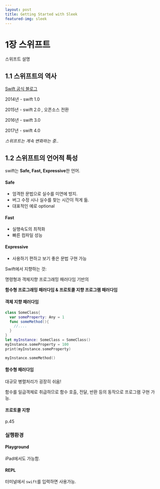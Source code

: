 ```yaml
---
layout: post
title: Getting Started with Sleek
featured-img: sleek
---
```

# 1장 스위프트

스위프트 설명



## 1.1 스위프트의 역사

[Swift 공식 블로그](https://swift.org/blog/)

2014년 - swift 1.0 

2015년 - swift 2.0 , 오픈소스 전환

2016년 - swift 3.0

2017년 - swift 4.0

*스위프트는 계속 변화하는 중..*



## 1.2 스위프트의 언어적 특성

swift는 **Safe, Fast, Expressive**한 언어.



#### Safe

- 엄격한 문법으로 실수를 미연에 방지.
- 버그 수정 시나 실수를 찾는 시간이 적게 듦.
- 대표적인 예로  optional

#### Fast

- 실행속도의 최적화
- 빠른 컴파일 성능

#### Expressive

- 사용하기 편하고 보기 좋은 문법 구현 가능

Swift에서 지향하는 것: 

명령형과 객체지향 프로그래밍 패러다임 기반의 

**함수형 프로그래밍 패러다임 & 프로토콜 지향 프로그램 패러다임**



#### 객체 지향 패러다임

```swift
class SomeClass{
  var someProperty: Any = 1
  func someMethod(){
    //....
  }
}
let myInstance: SomeClass = SomeClass()
myInstance.someProperty = 100
print(myInstance.someProperty)

myInstance.someMethod()
```



#### 함수형 패러다임

대규모 병렬처리가 굉장히 쉬움!

함수를 일급객체로 취급하므로 함수 호출, 전달, 반환 등의 동작으로 프로그램 구현 가능.



#### 프로토콜 지향

p.45



### 실행환경

#### Playground

iPad에서도 가능함.

#### REPL

터미널에서 `swift`를 입력하면 사용가능.








